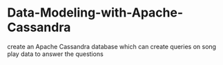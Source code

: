 # Data-Modeling-with-Apache-Cassandra
create an Apache Cassandra database which can create queries on song play data to answer the questions

